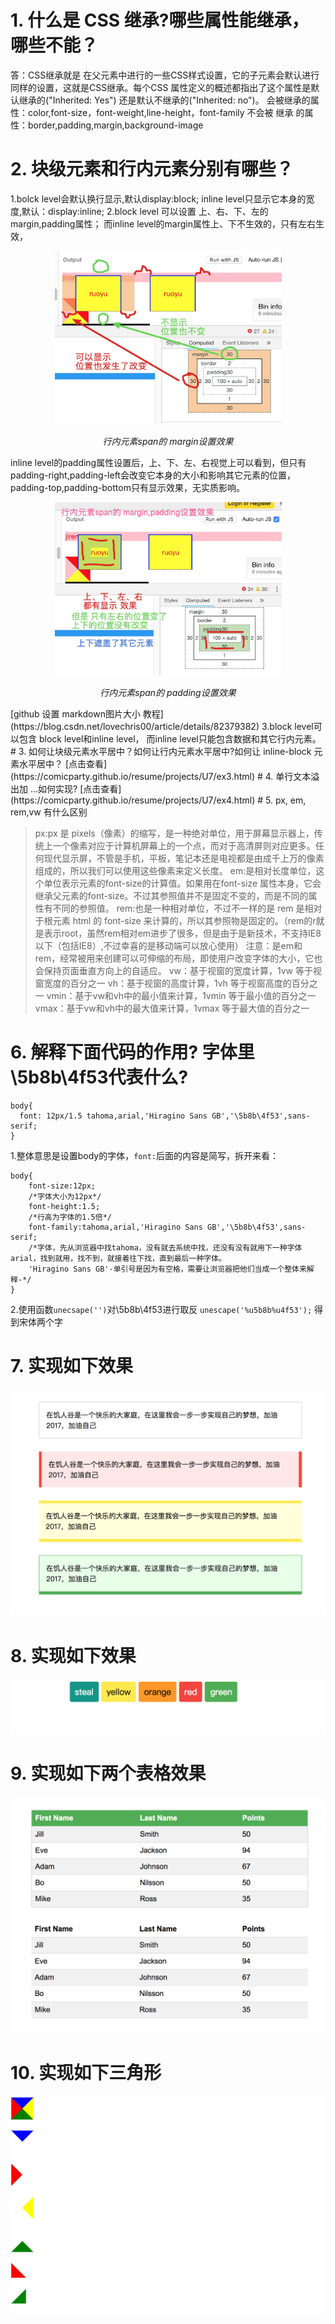 # 1.  什么是 CSS 继承?哪些属性能继承，哪些不能？
答：CSS继承就是 在父元素中进行的一些CSS样式设置，它的子元素会默认进行同样的设置，这就是CSS继承。每个CSS 属性定义的概述都指出了这个属性是默认继承的("Inherited: Yes") 还是默认不继承的("Inherited: no")。
会被继承的属性：color,font-size，font-weight,line-height，font-family
不会被 继承 的属性：border,padding,margin,background-image

# 2. 块级元素和行内元素分别有哪些？
1.bolck level会默认换行显示,默认display:block;
  inline level只显示它本身的宽度,默认：display:inline;
2.block level 可以设置 上、右、下、左的margin,padding属性；
而inline level的margin属性上、下不生效的，只有左右生效，
<p align="center">
    <img src="https://github.com/ComicParty/resume/blob/master/projects/U7/images/ex2spanMargin.jpg" alt="Sample"  width="363" height="277">
    <p align="center">
        <em>行内元素span的 margin设置效果</em>
    </p>
</p>
inline level的padding属性设置后，上、下、左、右视觉上可以看到，但只有padding-right,padding-left会改变它本身的大小和影响其它元素的位置， padding-top,padding-bottom只有显示效果，无实质影响。
<p align="center">
    <img src="https://github.com/ComicParty/resume/blob/master/projects/U7/images/ex2spanPadding.jpg" alt="Sample"  width="363" height="277">
    <p align="center">
        <em>行内元素span的 padding设置效果</em>
    </p>
</p>
        [github 设置 markdown图片大小 教程](https://blog.csdn.net/lovechris00/article/details/82379382)
3.block level可以包含 block level和inline level，
而inline level只能包含数据和其它行内元素。
# 3. 如何让块级元素水平居中？如何让行内元素水平居中?如何让 inline-block 元素水平居中？
[点击查看](https://comicparty.github.io/resume/projects/U7/ex3.html)
# 4. 单行文本溢出加 ...如何实现?
[点击查看](https://comicparty.github.io/resume/projects/U7/ex4.html)
# 5. px, em, rem,vw 有什么区别

> px:px 是 pixels（像素）的缩写，是一种绝对单位，用于屏幕显示器上，传统上一个像素对应于计算机屏幕上的一个点，而对于高清屏则对应更多。任何现代显示屏，不管是手机，平板，笔记本还是电视都是由成千上万的像素组成的，所以我们可以使用这些像素来定义长度。
> em:是相对长度单位，这个单位表示元素的font-size的计算值。如果用在font-size 属性本身，它会继承父元素的font-size。不过其参照值并不是固定不变的，而是不同的属性有不同的参照值。
> rem:也是一种相对单位，不过不一样的是 rem 是相对于根元素 html 的 font-size 来计算的，所以其参照物是固定的。（rem的r就是表示root，虽然rem相对em进步了很多，但是由于是新技术，不支持IE8以下（包括IE8）,不过幸喜的是移动端可以放心使用）
> 注意：是em和rem，经常被用来创建可以可伸缩的布局，即使用户改变字体的大小，它也会保持页面垂直方向上的自适应。
> vw：基于视窗的宽度计算，1vw 等于视窗宽度的百分之一
> vh：基于视窗的高度计算，1vh 等于视窗高度的百分之一
> vmin：基于vw和vh中的最小值来计算，1vmin 等于最小值的百分之一
> vmax：基于vw和vh中的最大值来计算，1vmax 等于最大值的百分之一

# 6. 解释下面代码的作用? 字体里\5b8b\4f53代表什么?
```
body{
  font: 12px/1.5 tahoma,arial,'Hiragino Sans GB','\5b8b\4f53',sans-serif;
}
```
1.整体意思是设置body的字体，`font:`后面的内容是简写，拆开来看：
```
body{
    font-size:12px;
    /*字体大小为12px*/
    font-height:1.5;
    /*行高为字体的1.5倍*/
    font-family:tahoma,arial,'Hiragino Sans GB','\5b8b\4f53',sans-serif;
    /*字体，先从浏览器中找tahoma，没有就去系统中找，还没有没有就用下一种字体arial，找到就用，找不到，就接着往下找，直到最后一种字体。
    'Hiragino Sans GB'-单引号是因为有空格，需要让浏览器把他们当成一个整体来解释-*/
}
```
2.使用函数`unecsape('')`对\5b8b\4f53进行取反
`unescape('%u5b8b%u4f53');`
得到宋体两个字
# 7. 实现如下效果
![](https://github.com/ComicParty/resume/blob/master/projects/U7/images/ex7.jpg)
# 8. 实现如下效果
![使用github仓库的地址才有效](https://raw.githubusercontent.com/ComicParty/resume/master/projects/U7/images/ex8.jpg)
# 9. 实现如下两个表格效果
![](https://github.com/ComicParty/resume/blob/master/projects/U7/images/ex9.jpg)
# 10. 实现如下三角形
![](https://github.com/ComicParty/resume/blob/master/projects/U7/images/ex10.jpg)


